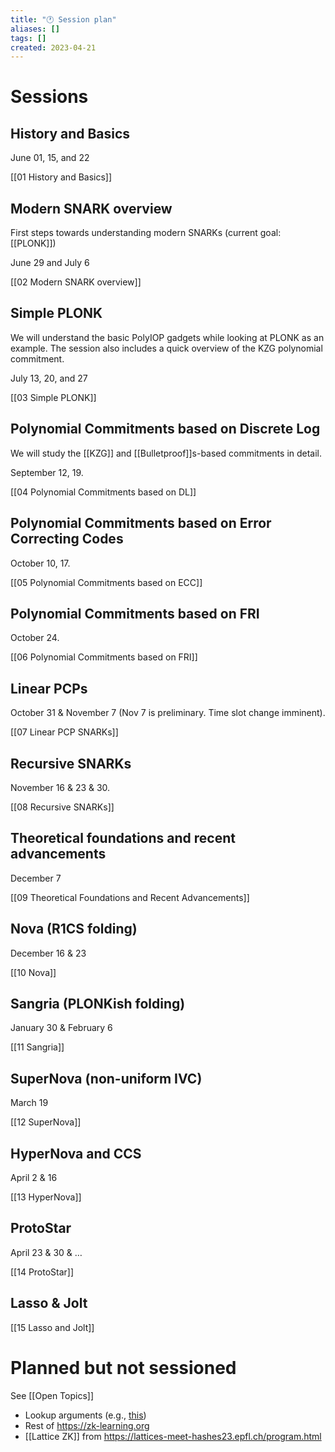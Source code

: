 ```yaml
---
title: "🕐 Session plan"
aliases: []
tags: []
created: 2023-04-21
---
```


# Sessions
## History and Basics
June 01, 15, and 22

[[01 History and Basics]]

## Modern SNARK overview
First steps towards understanding modern SNARKs (current goal: [[PLONK]])

June 29 and July 6

[[02 Modern SNARK overview]]

## Simple PLONK
We will understand the basic PolyIOP gadgets while looking at PLONK as an example. The session also includes a quick overview of the KZG polynomial commitment. 

July 13, 20, and 27

[[03 Simple PLONK]]

## Polynomial Commitments based on Discrete Log
We will study the [[KZG]] and [[Bulletproof]]s-based commitments in detail. 

September 12, 19.

[[04 Polynomial Commitments based on DL]]

## Polynomial Commitments based on Error Correcting Codes
October 10, 17.

[[05 Polynomial Commitments based on ECC]]

## Polynomial Commitments based on FRI
October 24.

[[06 Polynomial Commitments based on FRI]]

## Linear PCPs
October 31 & November 7 (Nov 7 is preliminary. Time slot change imminent).

[[07 Linear PCP SNARKs]]

## Recursive SNARKs
November 16 & 23 & 30. 

[[08 Recursive SNARKs]]

## Theoretical foundations and recent advancements
December 7

[[09 Theoretical Foundations and Recent Advancements]]

## Nova (R1CS folding)
December 16 & 23

[[10 Nova]]

## Sangria (PLONKish folding)
January 30 & February 6

[[11 Sangria]]

## SuperNova (non-uniform IVC)
March 19

[[12 SuperNova]]

## HyperNova and CCS
April 2 & 16

[[13 HyperNova]]

## ProtoStar
April 23 & 30 & …

[[14 ProtoStar]]

## Lasso & Jolt

[[15 Lasso and Jolt]]

# Planned but not sessioned
See [[Open Topics]]
- Lookup arguments (e.g., [this](https://www.youtube.com/watch?v=uGjbczKGm4s&list=PL8Vt-7cSFnw1gx51WHRgAtioVqAjzMS1w&index=12))
- Rest of https://zk-learning.org
- [[Lattice ZK]] from https://lattices-meet-hashes23.epfl.ch/program.html
